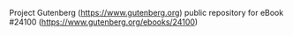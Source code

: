 Project Gutenberg (https://www.gutenberg.org) public repository for eBook #24100 (https://www.gutenberg.org/ebooks/24100)
